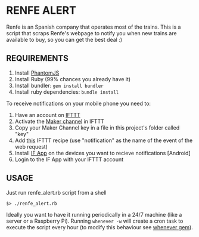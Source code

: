 # RENFE ALERT

Renfe is an Spanish company that operates most of the trains.
This is a script that scraps Renfe's webpage to notify you when new trains are available to buy, so you can get the best deal :)

## REQUIREMENTS

1. Install [PhantomJS](http://phantomjs.org/)
2. Install Ruby (99% chances you already have it)
3. Install bundler: `gem install bundler`
4. Install ruby dependencies: `bundle install`

To receive notifications on your mobile phone you need to:

1. Have an account on [IFTTT](https://ifttt.com)
2. Activate the [Maker channel](https://ifttt.com/maker) in IFTTT
3. Copy your Maker Channel key in a file in this project's folder called "key"
4. Add [this](https://ifttt.com/recipes/351565-send-notifications-to-your-mobile-phone) IFTTT recipe (use "notification" as the name of the event of the web request)
5. Install [IF App](https://ifttt.com/products) on the devices you want to recieve notifications [Android]
6. Login to the IF App with your IFTTT account

## USAGE

Just run renfe_alert.rb script from a shell
```
$> ./renfe_alert.rb 
```

Ideally you want to have it running periodically in a 24/7 machine (like a server or a Raspberry Pi). Running `whenever -w` will create a cron task to execute the script every hour (to modify this behaviour see [whenever gem](https://github.com/javan/whenever)).
